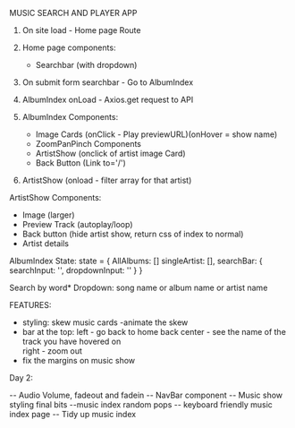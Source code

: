 

MUSIC SEARCH AND PLAYER APP



 1. On site load - Home page Route
 2. Home page components:
      - Searchbar (with dropdown)

3. On submit form searchbar - Go to AlbumIndex
4. AlbumIndex onLoad - Axios.get request to API




5. AlbumIndex Components:
      - Image Cards (onClick - Play previewURL)(onHover = show name)
      - ZoomPanPinch Components
      - ArtistShow (onclick of artist image Card)
      - Back Button (Link to='/')

6. ArtistShow (onload - filter array for that artist)

ArtistShow Components:
  - Image (larger)
  - Preview Track (autoplay/loop)
  - Back button (hide artist show, return css of index to normal)
  - Artist details

AlbumIndex State:
  state = {
    AllAlbums: []
    singleArtist: [],
    searchBar: {
      searchInput: '',
      dropdownInput: ''
    }
  }

  Search by word* 
  Dropdown: song name or album name or artist name


  FEATURES:

  - styling: skew music cards
            -animate the skew
  - bar at the top: left - go back to home back
                    center - see the name of the track you have hovered on  
                    right - zoom out
- fix the margins on music show


Day 2:

-- Audio Volume, fadeout and fadein
--  NavBar component
-- Music show styling final bits
--music index random pops
-- keyboard friendly music index page
-- Tidy up music index